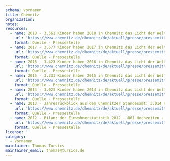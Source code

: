 ```yaml
---
schema: vornamen
title: Chemnitz
organization: 
notes: 
resources:
  - name: 2018 - 3.561 Kinder haben 2018 in Chemnitz das Licht der Welt erblickt – Vornamen-Hitliste führen Emma und Karl an
    url: 'https://www.chemnitz.de/chemnitz/de/aktuell/presse/pressemitteilungen/2019/6.html'
    format: Quelle - Pressestelle
  - name: 2017 - 3.677 Kinder haben 2017 in Chemnitz das Licht der Welt erblickt – Vornamen-Hitliste führen Emma und Henry an
    url: 'https://www.chemnitz.de/chemnitz/de/aktuell/presse/pressemitteilungen/2018/6.html'
    format: Quelle - Pressestelle
  - name: 2016 - 3.423 Kinder haben 2016 in Chemnitz das Licht der Welt erblickt – Vornamen-Hitliste führen Sophie und Paul an
    url: 'https://www.chemnitz.de/chemnitz/de/aktuell/presse/pressemitteilungen/2017/14.html'
    format: Quelle - Pressestelle
  - name: 2015 - 3.231 Kinder haben 2015 in Chemnitz das Licht der Welt erblickt – Vornamen-Hitliste führen Sophie und Paul an
    url: 'https://www.chemnitz.de/chemnitz/de/aktuell/presse/pressemitteilungen/2016/6.html'
    format: Quelle - Pressestelle
  - name: 2014 - 3.023 Kinder haben 2014 in Chemnitz das Licht der Welt erblickt – Vornamen-Hitliste führen Sophie und Paul an
    url: 'https://www.chemnitz.de/chemnitz/de/aktuell/presse/pressemitteilungen/2015/016.html'
    format: Quelle - Pressestelle
  - name: 2013 - Jahresrückblick aus dem Chemnitzer Standesamt: 3.014 Kinder haben 2013 in Chemnitz das Licht der Welt erblickt und die Vornamen-Hitliste führen Sophie und Ben an
    url: 'https://www.chemnitz.de/chemnitz/de/aktuell/presse/pressemitteilungen/2014/9.html'
    format: Quelle - Pressestelle
  - name: 2012 - Bilanz der Einwohnerstatistik 2012 - 861 Hochzeiten - 2900 Kinder geboren
    url: 'https://www.chemnitz.de/chemnitz/de/aktuell/presse/pressemitteilungen/2013/11.html'
    format: Quelle - Pressestelle
license: ''
category:
  - Vornamen
maintainer: Thomas Tursics
maintainer_email: thomas@tursics.de
---
```


